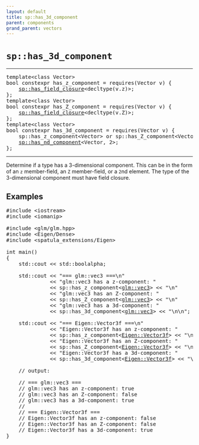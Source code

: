 ```yaml
---
layout: default
title: sp::has_3d_component
parent: components
grand_parent: vectors
---
```


# `sp::has_3d_component`

---

<pre>
template&lt;class Vector>
bool constexpr has_z_component = requires(Vector v) {
    <a href="../has_field_closure.html">sp::has_field_closure</a>&lt;decltype(v.z)>;
};
template&lt;class Vector>
bool constexpr has_Z_component = requires(Vector v) {
    <a href="../has_field_closure.html">sp::has_field_closure</a>&lt;decltype(v.Z)>;
};
template&lt;class Vector>
bool constexpr has_3d_component = requires(Vector v) {
    sp::has_z_component&lt;Vector> or sp::has_Z_component&lt;Vector> or
    <a href="">sp::has_nd_component</a>&lt;Vector, 2>;
};
</pre>

---

Determine if a type has a 3-dimensional component. This can be in the form of an
`z` member-field, an `Z` member-field, or a `2`nd element. The type of the
3-dimensional component must have field closure.

## Examples

<pre>
#include &lt;iostream>
#include &lt;iomanip>

#include &lt;glm/glm.hpp>
#include &lt;Eigen/Dense>
#include &lt;spatula_extensions/Eigen>

int main()
{
    std::cout << std::boolalpha;

    std::cout << "=== glm::vec3 ===\n"
              << "glm::vec3 has a z-component: "
              << sp::has_z_component&lt;<a href="">glm::vec3</a>> << "\n"
              << "glm::vec3 has an Z-component: "
              << sp::has_Z_component&lt;<a href="">glm::vec3</a>> << "\n"
              << "glm::vec3 has a 3d-component: "
              << sp::has_3d_component&lt;<a href="">glm::vec3</a>> << "\n\n";

    std::cout << "=== Eigen::Vector3f ===\n"
              << "Eigen::Vector3f has an z-component: "
              << sp::has_z_component&lt;<a href="">Eigen::Vector3f</a>> << "\n"
              << "Eigen::Vector3f has an Z-component: "
              << sp::has_Z_component&lt;<a href="">Eigen::Vector3f</a>> << "\n"
              << "Eigen::Vector3f has a 3d-component: "
              << sp::has_3d_component&lt;<a href="">Eigen::Vector3f</a>> << "\n";

    // output:

    // === glm::vec3 ===
    // glm::vec3 has an z-component: true
    // glm::vec3 has an Z-component: false
    // glm::vec3 has a 3d-component: true
    // 
    // === Eigen::Vector3f ===
    // Eigen::Vector3f has an z-component: false
    // Eigen::Vector3f has an Z-component: false
    // Eigen::Vector3f has a 3d-component: true
}
</pre>
